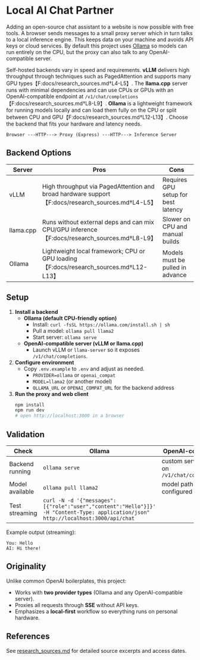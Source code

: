 # Local AI Chat Partner

Adding an open-source chat assistant to a website is now possible with free tools.  A browser sends messages to a small proxy server which in turn talks to a local inference engine.  This keeps data on your machine and avoids API keys or cloud services.  By default this project uses [Ollama](https://ollama.com) so models can run entirely on the CPU, but the proxy can also talk to any OpenAI-compatible server.

Self-hosted backends vary in speed and requirements.  **vLLM** delivers high throughput through techniques such as PagedAttention and supports many GPU types【F:docs/research_sources.md†L4-L5】.  The **llama.cpp** server runs with minimal dependencies and can use CPUs or GPUs with an OpenAI-compatible endpoint at `/v1/chat/completions`【F:docs/research_sources.md†L8-L9】.  **Ollama** is a lightweight framework for running models locally and can load them fully on the CPU or split between CPU and GPU【F:docs/research_sources.md†L12-L13】.  Choose the backend that fits your hardware and latency needs.

```
Browser ---HTTP---> Proxy (Express) ---HTTP---> Inference Server
```
## Backend Options

| Server | Pros | Cons |
|-------|------|------|
| vLLM | High throughput via PagedAttention and broad hardware support【F:docs/research_sources.md†L4-L5】 | Requires GPU setup for best latency |
| llama.cpp | Runs without external deps and can mix CPU/GPU inference【F:docs/research_sources.md†L8-L9】 | Slower on CPU and manual builds |
| Ollama | Lightweight local framework; CPU or GPU loading【F:docs/research_sources.md†L12-L13】 | Models must be pulled in advance |


## Setup

1. **Install a backend**
   - **Ollama (default CPU-friendly option)**
     - Install: `curl -fsSL https://ollama.com/install.sh | sh`
     - Pull a model: `ollama pull llama2`
     - Start server: `ollama serve`
   - **OpenAI-compatible server (vLLM or llama.cpp)**
     - Launch vLLM or `llama-server` so it exposes `/v1/chat/completions`.
2. **Configure environment**
   - Copy `.env.example` to `.env` and adjust as needed.
     - `PROVIDER=ollama` or `openai_compat`
     - `MODEL=llama2` (or another model)
     - `OLLAMA_URL` or `OPENAI_COMPAT_URL` for the backend address
3. **Run the proxy and web client**
   ```bash
   npm install
   npm run dev
   # open http://localhost:3000 in a browser
   ```

## Validation

| Check | Ollama | OpenAI-compatible |
|------|--------|------------------|
| Backend running | `ollama serve` | custom server listens on `/v1/chat/completions` |
| Model available | `ollama pull llama2` | model path configured |
| Test streaming | `curl -N -d '{"messages":[{"role":"user","content":"Hello"}]}' -H "Content-Type: application/json" http://localhost:3000/api/chat` |

Example output (streaming):
```
You: Hello
AI: Hi there!
```

## Originality

Unlike common OpenAI boilerplates, this project:
- Works with **two provider types** (Ollama and any OpenAI-compatible server).
- Proxies all requests through **SSE** without API keys.
- Emphasizes a **local-first** workflow so everything runs on personal hardware.

## References

See [research_sources.md](research_sources.md) for detailed source excerpts and access dates.
